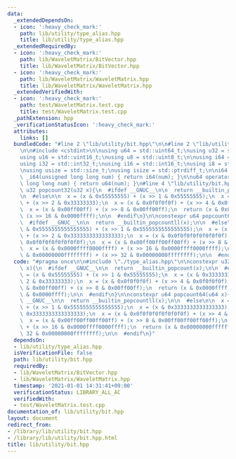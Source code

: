 ```yaml
---
data:
  _extendedDependsOn:
  - icon: ':heavy_check_mark:'
    path: lib/utility/type_alias.hpp
    title: lib/utility/type_alias.hpp
  _extendedRequiredBy:
  - icon: ':heavy_check_mark:'
    path: lib/WaveletMatrix/BitVector.hpp
    title: lib/WaveletMatrix/BitVector.hpp
  - icon: ':heavy_check_mark:'
    path: lib/WaveletMatrix/WaveletMatrix.hpp
    title: lib/WaveletMatrix/WaveletMatrix.hpp
  _extendedVerifiedWith:
  - icon: ':heavy_check_mark:'
    path: test/WaveletMatrix.test.cpp
    title: test/WaveletMatrix.test.cpp
  _pathExtension: hpp
  _verificationStatusIcon: ':heavy_check_mark:'
  attributes:
    links: []
  bundledCode: "#line 2 \"lib/utility/bit.hpp\"\n\n#line 2 \"lib/utility/type_alias.hpp\"\
    \n\n#include <cstdint>\n\nusing u64 = std::uint64_t;\nusing u32 = std::uint32_t;\n\
    using u16 = std::uint16_t;\nusing u8 = std::uint8_t;\n\nusing i64 = std::int64_t;\n\
    using i32 = std::int32_t;\nusing i16 = std::int16_t;\nusing i8 = std::int8_t;\n\
    \nusing usize = std::size_t;\nusing isize = std::ptrdiff_t;\n\ni64 operator\"\"\
    \ _i64(unsigned long long num) { return i64(num); }\n\nu64 operator\"\" _u64(unsigned\
    \ long long num) { return u64(num); }\n#line 4 \"lib/utility/bit.hpp\"\n\nconstexpr\
    \ u32 popcount32(u32 x){\n  #ifdef __GNUC__\n\n  return __builtin_popcount(x);\n\
    \n  #else\n\n  x = (x & 0x55555555) + (x >> 1 & 0x55555555);\n  x = (x & 0x33333333)\
    \ + (x >> 2 & 0x33333333);\n  x = (x & 0x0f0f0f0f) + (x >> 4 & 0x0f0f0f0f);\n\
    \  x = (x & 0x00ff00ff) + (x >> 8 & 0x00ff00ff);\n  return (x & 0x0000ffff) +\
    \ (x >> 16 & 0x0000ffff);\n\n  #endif\n}\n\nconstexpr u64 popcount64(u64 x){\n\
    \  #ifdef __GNUC__\n\n  return __builtin_popcountll(x);\n\n  #else\n\n  x = (x\
    \ & 0x5555555555555555) + (x >> 1 & 0x5555555555555555);\n  x = (x & 0x3333333333333333)\
    \ + (x >> 2 & 0x3333333333333333);\n  x = (x & 0x0f0f0f0f0f0f0f0f) + (x >> 4 &\
    \ 0x0f0f0f0f0f0f0f0f);\n  x = (x & 0x00ff00ff00ff00ff) + (x >> 8 & 0x00ff00ff00ff00ff);\n\
    \  x = (x & 0x0000ffff0000ffff) + (x >> 16 & 0x0000ffff0000ffff);\n  return (x\
    \ & 0x00000000ffffffff) + (x >> 32 & 0x00000000ffffffff);\n\n  #endif\n}\n"
  code: "#pragma once\n\n#include \"./type_alias.hpp\"\n\nconstexpr u32 popcount32(u32\
    \ x){\n  #ifdef __GNUC__\n\n  return __builtin_popcount(x);\n\n  #else\n\n  x\
    \ = (x & 0x55555555) + (x >> 1 & 0x55555555);\n  x = (x & 0x33333333) + (x >>\
    \ 2 & 0x33333333);\n  x = (x & 0x0f0f0f0f) + (x >> 4 & 0x0f0f0f0f);\n  x = (x\
    \ & 0x00ff00ff) + (x >> 8 & 0x00ff00ff);\n  return (x & 0x0000ffff) + (x >> 16\
    \ & 0x0000ffff);\n\n  #endif\n}\n\nconstexpr u64 popcount64(u64 x){\n  #ifdef\
    \ __GNUC__\n\n  return __builtin_popcountll(x);\n\n  #else\n\n  x = (x & 0x5555555555555555)\
    \ + (x >> 1 & 0x5555555555555555);\n  x = (x & 0x3333333333333333) + (x >> 2 &\
    \ 0x3333333333333333);\n  x = (x & 0x0f0f0f0f0f0f0f0f) + (x >> 4 & 0x0f0f0f0f0f0f0f0f);\n\
    \  x = (x & 0x00ff00ff00ff00ff) + (x >> 8 & 0x00ff00ff00ff00ff);\n  x = (x & 0x0000ffff0000ffff)\
    \ + (x >> 16 & 0x0000ffff0000ffff);\n  return (x & 0x00000000ffffffff) + (x >>\
    \ 32 & 0x00000000ffffffff);\n\n  #endif\n}"
  dependsOn:
  - lib/utility/type_alias.hpp
  isVerificationFile: false
  path: lib/utility/bit.hpp
  requiredBy:
  - lib/WaveletMatrix/BitVector.hpp
  - lib/WaveletMatrix/WaveletMatrix.hpp
  timestamp: '2021-01-01 14:31:41+09:00'
  verificationStatus: LIBRARY_ALL_AC
  verifiedWith:
  - test/WaveletMatrix.test.cpp
documentation_of: lib/utility/bit.hpp
layout: document
redirect_from:
- /library/lib/utility/bit.hpp
- /library/lib/utility/bit.hpp.html
title: lib/utility/bit.hpp
---
```

